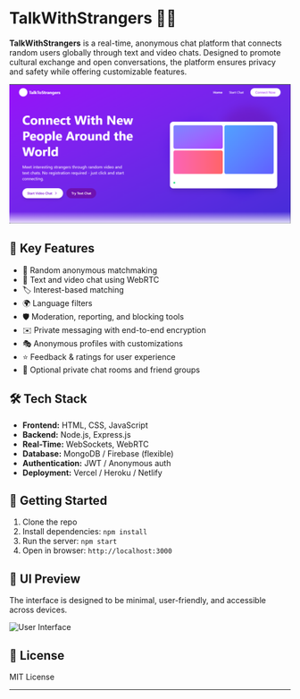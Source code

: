 # TalkWithStrangers 👥🌐

**TalkWithStrangers** is a real-time, anonymous chat platform that connects random users globally through text and video chats. Designed to promote cultural exchange and open conversations, the platform ensures privacy and safety while offering customizable features.

![UI Preview](./src/Images/tts.png)

## 🌟 Key Features
- 🔀 Random anonymous matchmaking  
- 💬 Text and video chat using WebRTC  
- 🏷️ Interest-based matching  
- 🌍 Language filters  
- 🛡️ Moderation, reporting, and blocking tools  
- ✉️ Private messaging with end-to-end encryption  
- 🎭 Anonymous profiles with customizations  
- ⭐ Feedback & ratings for user experience  
- 🧩 Optional private chat rooms and friend groups  

## 🛠️ Tech Stack
- **Frontend:** HTML, CSS, JavaScript  
- **Backend:** Node.js, Express.js  
- **Real-Time:** WebSockets, WebRTC  
- **Database:** MongoDB / Firebase (flexible)  
- **Authentication:** JWT / Anonymous auth  
- **Deployment:** Vercel / Heroku / Netlify  

## 🚀 Getting Started
1. Clone the repo  
2. Install dependencies: `npm install`  
3. Run the server: `npm start`  
4. Open in browser: `http://localhost:3000`

## 📸 UI Preview
The interface is designed to be minimal, user-friendly, and accessible across devices.

![User Interface](./assets/ui-preview.png)

## 📄 License
MIT License

---
